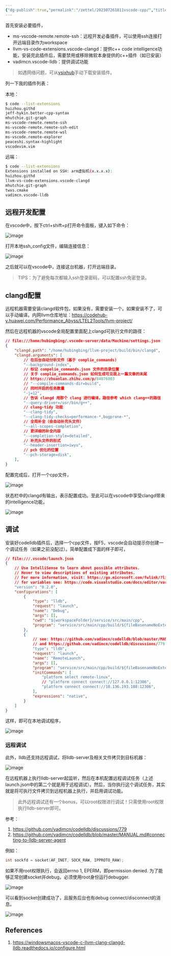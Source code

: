 ```yaml
---
{"dg-publish":true,"permalink":"/zettel/202307261811vscode-cpp/","title":202307261811,"created":"2023-07-26T18:11:55+08:00"}
---
```



首先安装必要插件，

- ms-vscode-remote.remote-ssh：远程开发必备插件，可以使用ssh连接打开远端目录作为workspace
- llvm-vs-code-extensions.vscode-clangd：提供c++ code intelligence功能，安装完此插件后，需要禁用或移除微软本身提供的c++插件（如已安装）
- vadimcn.vscode-lldb：提供调试功能

> 如遇网络问题，可从[vsixhub](https://vsixhub.com/)手动下载安装插件。

列一下我的插件列表：

本地：

```bash
$ code --list-extensions
huizhou.githd
jeff-hykin.better-cpp-syntax
mhutchie.git-graph
ms-vscode-remote.remote-ssh
ms-vscode-remote.remote-ssh-edit
ms-vscode-remote.remote-wsl
ms-vscode.remote-explorer
peaceshi.syntax-highlight
vscodevim.vim
```

远端：

```bash
$ code --list-extensions
Extensions installed on SSH: arm虚拟机(x.x.x.x):
huizhou.githd
llvm-vs-code-extensions.vscode-clangd
mhutchie.git-graph
twxs.cmake
vadimcn.vscode-lldb
```

远程开发配置
------------

在vscode中，按下ctrl+shift+p打开命令面板，键入如下命令：

![image](https://wiki.huawei.com/vision-file-storage/api/file/download/upload-v2/2023/6/24/20230724T1433Z/055e43ff055449b2a48401888da621ea/image.png)

打开本地ssh_config文件，编辑连接信息：

![image](https://wiki.huawei.com/vision-file-storage/api/file/download/upload-v2/2023/6/24/20230724T1517Z/7f597edb5e3b484ba7c13ba0dbbefbfc/image.png)

之后就可以在vscode中，连接这台机器，打开远端目录。

> TIPS：为了避免每次都输入ssh登录密码，可以配置ssh免密登录。

clangd配置
----------

远程机器需要安装clangd软件包，如果没有，需要安装一个。如果安装不了，可以手动编译。内网llvm仓库地址：https://codehub-y.huawei.com/Performance_Abyss/LTEL2Tools/llvm-project/

然后在远程机器的vscode全局配置里面配上clangd可执行文件的路径：

```json
// file:///home/hubingbing/.vscode-server/data/Machine/settings.json
{
    "clangd.path": "/home/hubingbing/llvm-project/build/bin/clangd",
    "clangd.arguments": [
        // 在后台自动分析文件（基于 complie_commands)
        "--background-index",
        // 标记 compelie_commands.json 文件的目录位置
        // 关于 complie_commands.json 如何生成可见我上一篇文章的末尾
        // https://zhuanlan.zhihu.com/p/84876003
        // "--compile-commands-dir=build",
        // 同时开启的任务数量
        "-j=12",
        // 告诉 clangd 用那个 clang 进行编译，路径参考 which clang++的路径
        "--query-driver=/usr/bin/g++",
        // clang-tidy 功能
        "--clang-tidy",
        "--clang-tidy-checks=performance-*,bugprone-*",
        // 全局补全（会自动补充头文件）
        "--all-scopes-completion",
        // 更详细的补全内容
        "--completion-style=detailed",
        // 补充头文件的形式
        "--header-insertion=iwyu",
        // pch 优化的位置
        "--pch-storage=disk",
    ],
}
```

配置完成后，打开一个cpp文件，

![image](https://wiki.huawei.com/vision-file-storage/api/file/download/upload-v2/2023/6/24/20230724T1527Z/aee8798746e04fa59b5cd619118ede3a/image.png)

状态栏中的clangd有输出，表示配置成功。至此可以在vscode中享受clangd带来的intelligence功能，

![image](https://wiki.huawei.com/vision-file-storage/api/file/download/upload-v2/2023/6/24/20230724T1529Z/718fc3b8928741b69695f329aa67110d/image.png)

调试
----

安装好codelldb插件后，选择一个cpp文件，按F5，vscode会自动提示你创建一个调试任务（如果之前没配过）。简单配置成下面的样子即可，

```json
// file:///.vscode/launch.json
{
    // Use IntelliSense to learn about possible attributes.
    // Hover to view descriptions of existing attributes.
    // For more information, visit: https://go.microsoft.com/fwlink/?linkid=830387
    // for variables see: https://code.visualstudio.com/docs/editor/variables-reference
    "version": "0.2.0",
    "configurations": [
        {
            "type": "lldb",
            "request": "launch",
            "name": "Debug",
            "args": [],
            "cwd": "${workspaceFolder}/service/src/main/cpp",
            "program": "service/src/main/cpp/build/${fileBasenameNoExtension}",
        },
        {
            // see: https://github.com/vadimcn/codelldb/blob/master/MANUAL.md#connecting-to-lldb-server-agent
            // and https://github.com/vadimcn/codelldb/discussions/779
            "type": "lldb",
            "request": "launch",
            "name": "RemoteLaunch",
            "args": [],
            "program": "service/src/main/cpp/build/${fileBasenameNoExtension}",
            "initCommands": [
                "platform select remote-linux",
                // "platform connect connect://127.0.0.1:12306",
                "platform connect connect://10.136.193.188:12306",
            ],
            "expressions": "native",
        }
    ]
}
```

这样，即可在本地调试程序，

![image](https://wiki.huawei.com/vision-file-storage/api/file/download/upload-v2/2023/6/24/20230724T1538Z/5814ca5a96c4476f89c50bc20c3a7e08/image.png)

### 远程调试

此外，lldb还支持远程调试，将lldb-server及相关文件拷贝到目标机器：

![image](https://wiki.huawei.com/vision-file-storage/api/file/download/upload-v2/2023/6/24/20230724T1542Z/cfd8adab96764aa999deb499d409eedc/image.png)

在远程机器上执行lldb-server起监听，然后在本机配置远程调试任务（上述launch.json中的第二个就是用于远程调试）。然后，当你执行这个调试任务，其实就是将可执行文件拷贝到远程机器上执行，并启用调试功能。

> 此外远程调试还有一个bonus，可以root权限进行调试！只需使用root权限执行lldb-server即可。

参考：

1. https://github.com/vadimcn/codelldb/discussions/779
2. https://github.com/vadimcn/codelldb/blob/master/MANUAL.md#connecting-to-lldb-server-agent

例如：

```cpp
int sockfd = socket(AF_INET, SOCK_RAW, IPPROTO_RAW);
```

如果不用root权限执行，会返回errno 1, EPERM，即permission denied. 为了能够正常创建socket并debug，必须使用root身份运行debugger.

![image](https://wiki.huawei.com/vision-file-storage/api/file/download/upload-v2/2023/5/30/20230630T1646Z/850e4415e1424e0e8e1f0411233a1e37/image.png)

可以看到socket创建成功了，且服务后台也有debug connect/disconnect的消息。

![image](https://wiki.huawei.com/vision-file-storage/api/file/download/upload-v2/2023/5/30/20230630T1646Z/433e067ef925447882a043d923c58ade/image.png)

References
----------

1. https://windowsmacos-vscode-c-llvm-clang-clangd-lldb.readthedocs.io/configure.html

